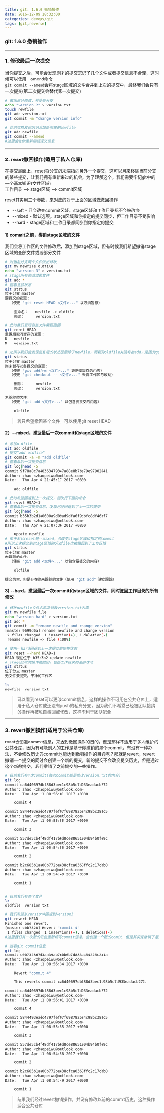 ```yaml
---
title: git: 1.6.0 撤销操作
date: 2016-12-09 18:32:00
categories: devops/git
tags: [git,reverse]
---
```

### git: 1.6.0 撤销操作

---

### 1. 修改最后一次提交
当你提交之后，可能会发现刚才的提交忘记了几个文件或者提交信息不合理，这时候可以使用--amend命令  
`git commit --amend`会将stage区域的文件合并到上次的提交中，最终我们会只有一次提交(第二次提交会替代第一次提交)
``` bash
# 做出部分修改，并提交分支
echo "version 2" > version.txt
touch newfile
git add version.txt
git commit -m "change version info"

# 此时突然发现忘记添加新创建的newfile
git add newfile
git commit --amend
#这里会让你重新编辑提交信息
```

---

### 2. reset撤回操作(适用于私人仓库)
在提交层面上，reset将分支的末端指向另外一个提交，这可以用来移除当前分支的某些提交，让我们拥有重新来过的机会。为了理解这个，我们需要牢记git中的一个基本知识(文件区域)  
工作目录 --> stage区域 --> commit区域  

reset其实用三个参数，来对应的对于上面的区域做撤回操作
- --soft - 只会改变commit区域，stage区域和工作目录都不会被改变
- --mixed - 默认选项。stage区域和你指定的提交同步，但工作目录不受影响
- --hard - stage区域和工作目录都同步到你指定的提交

#### 1) commit之前，撤销stage区域的文件
我们会将工作区的文件修改后，添加到stage区域，但有时候我们希望撤销stage区域的全部文件或者部分文件
``` bash
# 对当前分支两个文件做出修改
git mv newfile oldfile
echo "version 3" > version.txt
# stage所有修改过的文件
git add *
# 查看当前状态
git status
位于分支 master
要提交的变更：
  （使用 "git reset HEAD <文件>..." 以取消暂存）

	重命名：   newfile -> oldfile
	修改：     version.txt

# 此时我们发现有些文件需要撤回
git reset HEAD
重置后取消暂存的变更：
D	newfile
M	version.txt

# 之所以我们会发现恢复后的状态是删除了newfile，而新的oldfile并没有被add，是因为git mv本身就是两步操作的合集，mv + git add
git status
位于分支 master
尚未暂存以备提交的变更：
  （使用 "git add/rm <文件>..." 更新要提交的内容）
  （使用 "git checkout -- <文件>..." 丢弃工作区的改动）

	删除：     newfile
	修改：     version.txt

未跟踪的文件:
  （使用 "git add <文件>..." 以包含要提交的内容）

	oldfile
```
> 若只希望撤回某个文件，可以使用git reset HEAD <file>

#### 2）--mixed，撤回最后一次commit和stage区域的文件
``` bash
# 添加oldfile
git add oldfile
# 提交"add oldfile"
git commit -a -m "add oldfile"
# 查看最后一次提交信息
git log|head -5
commit 9f78a8c7a48363479347a88e8b7be79e97902641
Author: zhao <zhaopeiwu@outlook.com>
Date:   Thu Apr 6 21:45:17 2017 +0800

    add oldfile

# 此时希望回退到上一次提交，则执行下面的命令
git reset HEAD~1
# 查看最后一次提交信息，发现已经回退到了上一次的提交
git log|head -5
commit b35b3b2d1a0600a9d09ad9dfa6f9dbfc8df46bf7
Author: zhao <zhaopeiwu@outlook.com>
Date:   Thu Apr 6 21:07:36 2017 +0800

    update newfile
# 由于默认reset是--mixed，会改变stage区域和指定的commit
#所以上次提交到stage区域的oldfile也被撤回到了工作区域
git status
位于分支 master
未跟踪的文件:
  （使用 "git add <文件>..." 以包含要提交的内容）

	oldfile

提交为空，但是存在尚未跟踪的文件（使用 "git add" 建立跟踪）
```

#### 3) --hard，撤回最后一次commit和stage区域的文件，同时撤回工作目录的所有修改
``` bash
# 修改newfile文件名称及修改version.txt内容
git mv newfile file
echo "version hard" > version.txt
git add *
git commit -m "rename newfile and change version"
[master 9699d6a] rename newfile and change version
 2 files changed, 1 insertion(+), 1 deletion(-)
 rename newfile => file (100%)

# 使用--hard回退到上一次提交的完整状态
git reset --hard HEAD~1
HEAD 现在位于 b35b3b2 update newfile
# stage区域的操作被撤回，包括工作目录的全部改动
git status
位于分支 master
无文件要提交，干净的工作区

ls
newfile  version.txt
```
> 可以看到reset可以更改commit信息，这样的操作不可用在公共仓库上，适用于私人仓库或还没有push的私有分支，因为我们不希望已经被团队接纳的操作再被私自撤回或修改，这样不利于团队配合

---

### 3. revert撤回操作(适用于公共仓库)
reset会回退commit信息，来达到撤回操作的目的，但是那样不适用于多人维护的公共仓库，因为有可能别人的工作是基于你撤销的那个commit，有没有一种办法，不会修改历史的commit也能达到撤销操作的目的呢？那就是revert，revert撤销一个提交的同时会创建一个新的提交，新的提交不会改变提交历史，但是通过这个新的提交，我们撤销了之前提交的一些操作。
``` bash
# 目前我们有4次commit(每次commit都是修改version.txt的内容)
git log
commit ca6d40697dbf88d3bec1c98b5c7d933eadacb272
Author: zhao <zhaopeiwu@outlook.com>
Date:   Tue Apr 11 08:56:01 2017 +0000

    commit 4

commit 5844493eadc4797fef97f698782524c98bc388c5
Author: zhao <zhaopeiwu@outlook.com>
Date:   Tue Apr 11 08:55:55 2017 +0000

    commit 3

commit 557de5cb4f48df417b6d8ce88651904b94b0fe9c
Author: zhao <zhaopeiwu@outlook.com>
Date:   Tue Apr 11 08:54:58 2017 +0000

    commit 2

commit b2c685b1aa00b772bee38cfca0368ffc2c17cbb0
Author: zhao <zhaopeiwu@outlook.com>
Date:   Tue Apr 11 08:54:49 2017 +0000

    commit 1


# 目前我们有两个文件
ls
oldfile  version.txt

# 我们希望从version4回退到version3
git revert HEAD
Finished one revert.
[master c0b7328] Revert "commit 4"
 1 files changed, 1 insertions(+), 1 deletions(-)
#这里我们有一次新的机会重新填写commit信息，会创建一个新的comit，但是其实是撤销了最后一次commit的操作

# 查看git commit信息
git log
commit c0b732867d3aa39ab76bb6b7d883b454225c2a1a
Author: zhao <zhaopeiwu@outlook.com>
Date:   Tue Apr 11 08:56:34 2017 +0000

    Revert "commit 4"

    This reverts commit ca6d40697dbf88d3bec1c98b5c7d933eadacb272.

commit ca6d40697dbf88d3bec1c98b5c7d933eadacb272
Author: zhao <zhaopeiwu@outlook.com>
Date:   Tue Apr 11 08:56:01 2017 +0000

    commit 4

commit 5844493eadc4797fef97f698782524c98bc388c5
Author: zhao <zhaopeiwu@outlook.com>
Date:   Tue Apr 11 08:55:55 2017 +0000

    commit 3

commit 557de5cb4f48df417b6d8ce88651904b94b0fe9c
Author: zhao <zhaopeiwu@outlook.com>
Date:   Tue Apr 11 08:54:58 2017 +0000

    commit 2

commit b2c685b1aa00b772bee38cfca0368ffc2c17cbb0
Author: zhao <zhaopeiwu@outlook.com>
Date:   Tue Apr 11 08:54:49 2017 +0000

    commit 1
```
> 结果我们经过revert撤销操作，并没有修改以前的commit历史，这种操作适合公共仓库
